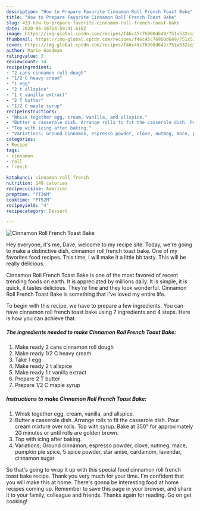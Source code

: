 ```yaml
---
description: "How to Prepare Favorite Cinnamon Roll French Toast Bake"
title: "How to Prepare Favorite Cinnamon Roll French Toast Bake"
slug: 433-how-to-prepare-favorite-cinnamon-roll-french-toast-bake
date: 2020-06-16T14:59:41.616Z
image: https://img-global.cpcdn.com/recipes/f46c45c76900d649/751x532cq70/cinnamon-roll-french-toast-bake-recipe-main-photo.jpg
thumbnail: https://img-global.cpcdn.com/recipes/f46c45c76900d649/751x532cq70/cinnamon-roll-french-toast-bake-recipe-main-photo.jpg
cover: https://img-global.cpcdn.com/recipes/f46c45c76900d649/751x532cq70/cinnamon-roll-french-toast-bake-recipe-main-photo.jpg
author: Marie Goodman
ratingvalue: 3
reviewcount: 14
recipeingredient:
- "2 cans cinnamon roll dough"
- "1/2 C heavy cream"
- "1 egg"
- "2 t allspice"
- "1 t vanilla extract"
- "2 T butter"
- "1/2 C maple syrup"
recipeinstructions:
- "Whisk together egg, cream, vanilla, and allspice."
- "Butter a casserole dish. Arrange rolls to fit the casserole dish. Pour cream mixture over rolls. Top with syrup. Bake at 350° for approximately 20 minutes or until rolls are golden brown."
- "Top with icing after baking."
- "Variations; Ground cinnamon, espresso powder, clove, nutmeg, mace, pumpkin pie spice, 5 spice powder, star anise, cardamom, lavendar, cinnamon sugar"
categories:
- Recipe
tags:
- cinnamon
- roll
- french

katakunci: cinnamon roll french 
nutrition: 149 calories
recipecuisine: American
preptime: "PT36M"
cooktime: "PT52M"
recipeyield: "4"
recipecategory: Dessert

---
```



![Cinnamon Roll French Toast Bake](https://img-global.cpcdn.com/recipes/f46c45c76900d649/751x532cq70/cinnamon-roll-french-toast-bake-recipe-main-photo.jpg)

Hey everyone, it's me, Dave, welcome to my recipe site. Today, we're going to make a distinctive dish, cinnamon roll french toast bake. One of my favorites food recipes. This time, I will make it a little bit tasty. This will be really delicious.

Cinnamon Roll French Toast Bake is one of the most favored of recent trending foods on earth. It is appreciated by millions daily. It is simple, it is quick, it tastes delicious. They're fine and they look wonderful. Cinnamon Roll French Toast Bake is something that I've loved my entire life.




To begin with this recipe, we have to prepare a few ingredients. You can have cinnamon roll french toast bake using 7 ingredients and 4 steps. Here is how you can achieve that.

<!--inarticleads1-->

##### The ingredients needed to make Cinnamon Roll French Toast Bake:

1. Make ready 2 cans cinnamon roll dough
1. Make ready 1/2 C heavy cream
1. Take 1 egg
1. Make ready 2 t allspice
1. Make ready 1 t vanilla extract
1. Prepare 2 T butter
1. Prepare 1/2 C maple syrup




<!--inarticleads2-->

##### Instructions to make Cinnamon Roll French Toast Bake:

1. Whisk together egg, cream, vanilla, and allspice.
1. Butter a casserole dish. Arrange rolls to fit the casserole dish. Pour cream mixture over rolls. Top with syrup. Bake at 350° for approximately 20 minutes or until rolls are golden brown.
1. Top with icing after baking.
1. Variations; Ground cinnamon, espresso powder, clove, nutmeg, mace, pumpkin pie spice, 5 spice powder, star anise, cardamom, lavendar, cinnamon sugar




So that's going to wrap it up with this special food cinnamon roll french toast bake recipe. Thank you very much for your time. I'm confident that you will make this at home. There's gonna be interesting food at home recipes coming up. Remember to save this page in your browser, and share it to your family, colleague and friends. Thanks again for reading. Go on get cooking!
